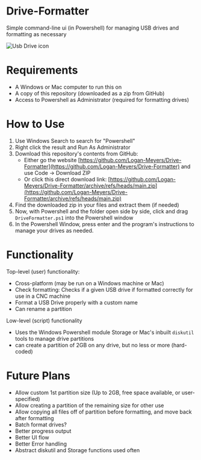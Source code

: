 # Drive-Formatter

Simple command-line ui (in Powershell) for managing USB drives and formatting as necessary

![Usb Drive icon](USB_Icon.ico)

# Requirements

- A Windows or Mac computer to run this on
- A copy of this repository (downloaded as a zip from GitHub)
- Access to Powershell as Administrator (required for formatting drives)

# How to Use

1. Use Windows Search to search for "Powershell"
2. Right click the result and Run As Administrator
3. Download this repository's contents from GitHub:
    - Either go the website [https://github.com/Logan-Meyers/Drive-Formatter](https://github.com/Logan-Meyers/Drive-Formatter) and use Code -> Download ZIP
    - Or click this direct download link: [https://github.com/Logan-Meyers/Drive-Formatter/archive/refs/heads/main.zip](https://github.com/Logan-Meyers/Drive-Formatter/archive/refs/heads/main.zip)
4. Find the downloaded zip in your files and extract them (if needed)
5. Now, with Powershell and the folder open side by side, click and drag `DriveFormatter.ps1` into the Powershell window
6. In the Powershell Window, press enter and the program's instructions to manage your drives as needed.

# Functionality

Top-level (user) functionality:
- Cross-platform (may be run on a Windows machine or Mac)
- Check formatting: Checks if a given USB drive if formatted correctly for use in a CNC machine
- Format a USB Drive properly with a custom name
- Can rename a partition

Low-level (script) functionality
- Uses the Windows Powershell module Storage or Mac's inbuilt `diskutil` tools to manage drive partitions
- can create a partition of 2GB on any drive, but no less or more (hard-coded)

# Future Plans

- Allow custom 1st partition size (Up to 2GB, free space available, or user-specified)
- Allow creating a partition of the remaining size for other use
- Allow copying all files off of partition before formatting, and move back after formatting
- Batch format drives?
- Better progress output
- Better UI flow
- Better Error handling
- Abstract diskutil and Storage functions used often
